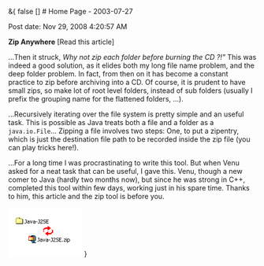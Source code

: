 &{<nil> false <nil> <nil> [] <nil> <nil> <nil> <nil> # Home Page - 2003-07-27

Post date: Nov 29, 2008 4:20:57 AM

**Zip Anywhere** [Read this article]

...Then it struck, *Why not zip each folder before burning the CD ?!"* This was indeed a good solution, as it elides both my long file name problem, and the deep folder problem. In fact, from then on it has become a constant practice to zip before archiving into a CD. Of course, it is prudent to have small zips, so make lot of root level folders, instead of sub folders (usually I prefix the grouping name for the flattened folders, ...).

...Recursively iterating over the file system is pretty simple and an useful task. This is possible as Java treats both a file and a folder as a `java.io.File`... Zipping a file involves two steps: One, to put a zipentry, which is just the destination file path to be recorded inside the zip file (you can play tricks here!).

...For a long time I was procrastinating to write this tool. But when Venu asked for a neat task that can be useful, I gave this. Venu, though a new comer to Java (hardly two months now), but since he was strong in C++, completed this tool within few days, working just in his spare time. Thanks to him, this article and the zip tool is before you.

![Zip Anywhere](/assets/images/Home%20Page%20-%202003-07-27/3147ec7842b24480bd5b2c0eea44b54c.jpg)
}
